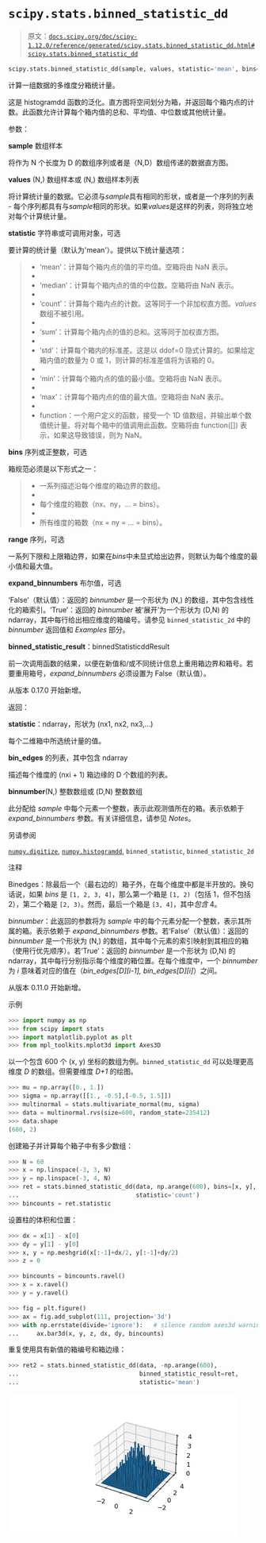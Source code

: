 # `scipy.stats.binned_statistic_dd`

> 原文：[`docs.scipy.org/doc/scipy-1.12.0/reference/generated/scipy.stats.binned_statistic_dd.html#scipy.stats.binned_statistic_dd`](https://docs.scipy.org/doc/scipy-1.12.0/reference/generated/scipy.stats.binned_statistic_dd.html#scipy.stats.binned_statistic_dd)

```py
scipy.stats.binned_statistic_dd(sample, values, statistic='mean', bins=10, range=None, expand_binnumbers=False, binned_statistic_result=None)
```

计算一组数据的多维度分箱统计量。

这是 histogramdd 函数的泛化。直方图将空间划分为箱，并返回每个箱内点的计数。此函数允许计算每个箱内值的总和、平均值、中位数或其他统计量。

参数：

**sample** 数组样本

将作为 N 个长度为 D 的数组序列或者是（N,D）数组传递的数据直方图。

**values** (N,) 数组样本或 (N,) 数组样本列表

将计算统计量的数据。它必须与*sample*具有相同的形状，或者是一个序列的列表 - 每个序列都具有与*sample*相同的形状。如果*values*是这样的列表，则将独立地对每个计算统计量。

**statistic** 字符串或可调用对象，可选

要计算的统计量（默认为'mean'）。提供以下统计量选项：

> +   ‘mean’：计算每个箱内点的值的平均值。空箱将由 NaN 表示。
> +   
> +   ‘median’：计算每个箱内点的值的中位数。空箱将由 NaN 表示。
> +   
> +   ‘count’：计算每个箱内点的计数。这等同于一个非加权直方图。*values* 数组不被引用。
> +   
> +   ‘sum’：计算每个箱内点的值的总和。这等同于加权直方图。
> +   
> +   ‘std’：计算每个箱内的标准差。这是以 ddof=0 隐式计算的。如果给定箱内值的数量为 0 或 1，则计算的标准差值将为该箱的 0。
> +   
> +   ‘min’：计算每个箱内点的值的最小值。空箱将由 NaN 表示。
> +   
> +   ‘max’：计算每个箱内点的值的最大值。空箱将由 NaN 表示。
> +   
> +   function：一个用户定义的函数，接受一个 1D 值数组，并输出单个数值统计量。将对每个箱中的值调用此函数。空箱将由 function([]) 表示，如果这导致错误，则为 NaN。

**bins** 序列或正整数，可选

箱规范必须是以下形式之一：

> +   一系列描述沿每个维度的箱边界的数组。
> +   
> +   每个维度的箱数（nx、ny，... = bins）。
> +   
> +   所有维度的箱数（nx = ny = ... = bins）。

**range** 序列，可选

一系列下限和上限箱边界，如果在*bins*中未显式给出边界，则默认为每个维度的最小值和最大值。

**expand_binnumbers** 布尔值，可选

‘False’（默认值）：返回的 *binnumber* 是一个形状为 (N,) 的数组，其中包含线性化的箱索引。‘True’：返回的 *binnumber* 被‘展开’为一个形状为 (D,N) 的 ndarray，其中每行给出相应维度的箱编号。请参见 `binned_statistic_2d` 中的 *binnumber* 返回值和 *Examples* 部分。

**binned_statistic_result**：binnedStatisticddResult

前一次调用函数的结果，以便在新值和/或不同统计信息上重用箱边界和箱号。若要重用箱号，*expand_binnumbers* 必须设置为 False（默认值）。

从版本 0.17.0 开始新增。

返回：

**statistic**：ndarray，形状为 (nx1, nx2, nx3,…)

每个二维箱中所选统计量的值。

**bin_edges** 的列表，其中包含 ndarray

描述每个维度的 (nxi + 1) 箱边缘的 D 个数组的列表。

**binnumber**(N,) 整数数组或 (D,N) 整数数组

此分配给 *sample* 中每个元素一个整数，表示此观测值所在的箱。表示依赖于 *expand_binnumbers* 参数。有关详细信息，请参见 *Notes*。

另请参阅

[`numpy.digitize`](https://numpy.org/devdocs/reference/generated/numpy.digitize.html#numpy.digitize "(在 NumPy v2.0.dev0)"), [`numpy.histogramdd`](https://numpy.org/devdocs/reference/generated/numpy.histogramdd.html#numpy.histogramdd "(在 NumPy v2.0.dev0)"), `binned_statistic`, `binned_statistic_2d`

注释

Binedges：除最后一个（最右边的）箱子外，在每个维度中都是半开放的。换句话说，如果 *bins* 是 `[1, 2, 3, 4]`，那么第一个箱是 `[1, 2)`（包括 1，但不包括 2），第二个箱是 `[2, 3)`。然而，最后一个箱是 `[3, 4]`，其中*包含* 4。

*binnumber*：此返回的参数将为 *sample* 中的每个元素分配一个整数，表示其所属的箱。表示依赖于 *expand_binnumbers* 参数。若‘False’（默认值）：返回的 *binnumber* 是一个形状为 (N,) 的数组，其中每个元素的索引映射到其相应的箱（使用行优先顺序）。若‘True’：返回的 *binnumber* 是一个形状为 (D,N) 的 ndarray，其中每行分别指示每个维度的箱位置。在每个维度中，一个 *binnumber* 为 *i* 意味着对应的值在（*bin_edges[D][i-1], bin_edges[D][i]*）之间。

从版本 0.11.0 开始新增。

示例

```py
>>> import numpy as np
>>> from scipy import stats
>>> import matplotlib.pyplot as plt
>>> from mpl_toolkits.mplot3d import Axes3D 
```

以一个包含 600 个 (x, y) 坐标的数组为例。`binned_statistic_dd` 可以处理更高维度 *D* 的数组。但需要维度 *D+1* 的绘图。

```py
>>> mu = np.array([0., 1.])
>>> sigma = np.array([[1., -0.5],[-0.5, 1.5]])
>>> multinormal = stats.multivariate_normal(mu, sigma)
>>> data = multinormal.rvs(size=600, random_state=235412)
>>> data.shape
(600, 2) 
```

创建箱子并计算每个箱子中有多少数组：

```py
>>> N = 60
>>> x = np.linspace(-3, 3, N)
>>> y = np.linspace(-3, 4, N)
>>> ret = stats.binned_statistic_dd(data, np.arange(600), bins=[x, y],
...                                 statistic='count')
>>> bincounts = ret.statistic 
```

设置柱的体积和位置：

```py
>>> dx = x[1] - x[0]
>>> dy = y[1] - y[0]
>>> x, y = np.meshgrid(x[:-1]+dx/2, y[:-1]+dy/2)
>>> z = 0 
```

```py
>>> bincounts = bincounts.ravel()
>>> x = x.ravel()
>>> y = y.ravel() 
```

```py
>>> fig = plt.figure()
>>> ax = fig.add_subplot(111, projection='3d')
>>> with np.errstate(divide='ignore'):   # silence random axes3d warning
...     ax.bar3d(x, y, z, dx, dy, bincounts) 
```

重复使用具有新值的箱编号和箱边缘：

```py
>>> ret2 = stats.binned_statistic_dd(data, -np.arange(600),
...                                  binned_statistic_result=ret,
...                                  statistic='mean') 
```

![../../_images/scipy-stats-binned_statistic_dd-1.png](img/f38feb2e57a02253f61dbcdfe509746b.png)
